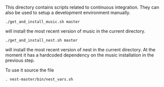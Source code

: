 This directory contains scripts related to continuous integration. They can
also be used to setup a development environment manually.

```
./get_and_install_music.sh master
```

will install the most recent version of music in the current directory.


```
./get_and_install_nest.sh master
```

will install the most recent version of nest in the current directory.
At the moment it has a hardcoded dependency on the music installation in
the previous step.

To use it source the file
```
. nest-master/bin/nest_vars.sh
```

